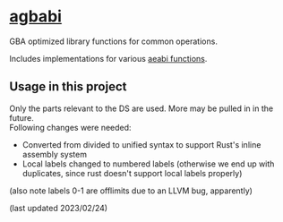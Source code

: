 # [agbabi](https://github.com/felixjones/agbabi)

GBA optimized library functions for common operations.

Includes implementations for various [aeabi functions](https://github.com/ARM-software/abi-aa/blob/main/rtabi32/rtabi32.rst).

## Usage in this project

Only the parts relevant to the DS are used. More may be pulled in in the future.  
Following changes were needed:  
- Converted from divided to unified syntax to support Rust's inline assembly system
- Local labels changed to numbered labels (otherwise we end up with duplicates, since rust doesn't support local labels properly)

(also note labels 0-1 are offlimits due to an LLVM bug, apparently)

(last updated 2023/02/24)
